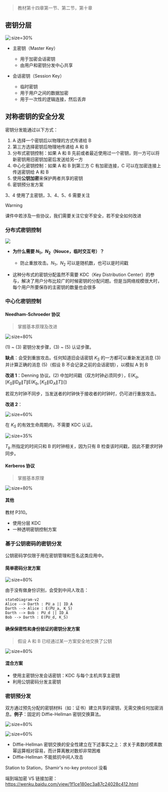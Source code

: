 > 教材第十四章第一节、第二节，第十章

## 密钥分层

![](_images/summary-application-of-symemtric-cipher-1.png ':size=30%')

- 主密钥（Master Key）
  - 用于加密会话密钥
  - 由用户和密钥分发中心共享

- 会话密钥（Session Key）
  - 临时密钥
  - 用于用户之间的数据加密
  - 用于一次性的逻辑连接，然后丢弃

## 对称密钥的安全分发

密钥分发能通过以下方式：
1. A 选择一个密钥后以物理的方式传递给 B
2. 第三方选择密钥后物理地传递给 A 和 B
3. 分布式密钥控制：如果 A 和 B 先前或者最近使用过一个密钥，则一方可以将新密钥用旧密钥加密后发送给另一方
4. 中心化密钥控制：如果 A 和 B 到第三方 C 有加密连接，C 可以在加密连接上传送密钥给 A 和 B
5. 使用**公钥加密**来保护两者共享的密钥
6. 密钥预分发方案

3、4 使用了主密钥，3、4、5、6 需要关注

> [!WARNING]
> 课件中若涉及一些协议，我们需要关注它安不安全，若不安全如何改进


### 分布式密钥控制

![](_images/summary-application-of-symemtric-cipher-2.png)

- **为什么需要 $N_1$，$N_2$（Nouce，临时交互号）？**
  - 防止重放攻击。$N_1$，$N_2$ 可以是随机数，也可以是时间戳

- 这种分布式的密钥分配虽然不需要 KDC（Key Distribution Center）的参与，解决了用户分布比较广的时候密钥的分配问题。但是当网络规模很大时，每个用户所要保存的主密钥的数量也会很多

### 中心化密钥控制

#### Needham-Schroeder 协议

> 掌握基本原理及改进

![](_images/summary-application-of-symemtric-cipher-3.png ':size=80%')

(1) ~ (3) 密钥分发步骤，(3) ~ (5) 认证步骤。

**缺点**：会受到重放攻击。任何知道旧会话密钥 $K_S$ 的一方都可以重新发送消息 (3) 并计算正确的消息 (5)（假设 B 不会记录之前的会话密钥），以模拟 A 到 B

**改进 1**：Denning 协议。(2) 中加时间戳（双方时钟必须同步），$\mathrm{E}\left(K_{a},\left[K_{S}\left\|\mathrm{ID}_{B}\right\| T\left\|\mathrm{E}\left(K_{b},\left[K_{S}\left\|\mathrm{ID}_{A}\right\| T\right]\right)\right]\right)\right.$

若双方时钟不同步，当发送者的时钟快于接收者的时钟时，仍可进行重放攻击。

**改进 2**：

![](_images/summary-application-of-symemtric-cipher-4.png ':size=60%')

在 $K_S$ 的有效生命周期内，不需要 KDC 认证。

![](_images/summary-application-of-symemtric-cipher-5.png ':size=35%')

$T_b$ 所指定的时间只和 B 的时钟相关，因为只有 B 检查该时间戳，因此不要求时钟同步。


#### Kerberos 协议

> 掌握基本原理

![](_images/summary-application-of-symemtric-cipher-6.png ':size=80%')


#### 其他

教材 P310。

- 使用分层 KDC
- 一种透明密钥控制方案

### 基于公钥密码的密钥分发

公钥密码学仅限于用在密钥管理和签名这类应用中。

<!-- RSA 填充，抵抗选择密文攻击 -->

#### 简单密码分发方案

![](_images/summary-application-of-symemtric-cipher-7.png ':size=80%')

由于没有做身份识别，会受到中间人攻击：

```mermaid
stateDiagram-v2
Alice --> Darth : PU_a || ID_A
Darth --> Alice : E(PU_a, K_S)
Darth --> Bob : PU_d || ID_A
Bob --> Darth : E(PU_d, K_S)
```

#### 确保保密性和身份验证的密钥分发方案

> 假设 A 和 B 已经通过某一方案安全地交换了公钥

![](_images/summary-application-of-symemtric-cipher-8.png ':size=80%')

#### 混合方案

- 使用主密钥分发会话密钥：KDC 与每个主机共享主密钥
- 利用公钥密码分发主密钥

### 密钥预分发

双方通过预先分配的密钥材料（如：证书）建立共享的密钥，无需交换任何加密消息。**例子**：固定的 Diffie-Hellman 密钥交换算法。

![](_images/summary-application-of-symemtric-cipher-9.png ':size=80%')

![](_images/summary-application-of-symemtric-cipher-10.png ':size=60%')

- Diffie-Hellman 密钥交换的安全性建立在下述事实之上：求关于素数的模素数幂运算相对容易，而计算离散对数却非常困难
- Diffie-Hellman 不能抵抗中间人攻击


Station to Station，Shamir's no-key protocol 没看

端到端加密 VS 链接加密：https://wenku.baidu.com/view/1f1ce180ec3a87c24028c412.html